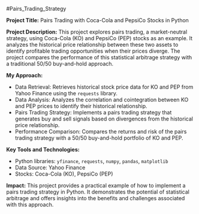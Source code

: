 #Pairs_Trading_Strategy

**Project Title:** Pairs Trading with Coca-Cola and PepsiCo Stocks in Python

**Project Description:** This project explores pairs trading, a market-neutral strategy, using Coca-Cola (KO) and PepsiCo (PEP) stocks as an example. It analyzes the historical price relationship between these two assets to identify profitable trading opportunities when their prices diverge. The project compares the performance of this statistical arbitrage strategy with a traditional 50/50 buy-and-hold approach.

**My Approach:**

* Data Retrieval: Retrieves historical stock price data for KO and PEP from Yahoo Finance using the `requests` library.
* Data Analysis: Analyzes the correlation and cointegration between KO and PEP prices to identify their historical relationship.
* Pairs Trading Strategy: Implements a pairs trading strategy that generates buy and sell signals based on divergences from the historical price relationship.
* Performance Comparison: Compares the returns and risk of the pairs trading strategy with a 50/50 buy-and-hold portfolio of KO and PEP.

**Key Tools and Technologies:**

* Python libraries: `yfinance`, `requests`, `numpy`, `pandas`, `matplotlib`
* Data Source: Yahoo Finance
* Stocks: Coca-Cola (KO), PepsiCo (PEP)

**Impact:** This project provides a practical example of how to implement a pairs trading strategy in Python. It demonstrates the potential of statistical arbitrage and offers insights into the benefits and challenges associated with this approach.

